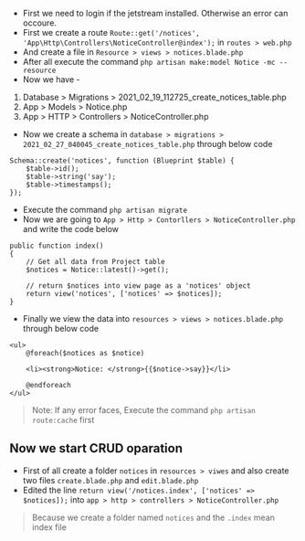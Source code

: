 - First we need to login if the jetstream installed. Otherwise an error can occoure.
- First we create a route `Route::get('/notices', 'App\Http\Controllers\NoticeController@index');` in `routes > web.php`
- And create a file in `Resource > views > notices.blade.php`
- After all execute the command `php artisan make:model Notice -mc --resource`
- Now we have -
1. Database > Migrations > 2021_02_19_112725_create_notices_table.php
2. App > Models > Notice.php
3. App > HTTP > Controllers > NoticeController.php
- Now we create a schema in `database > migrations > 2021_02_27_040045_create_notices_table.php` through below code
```
Schema::create('notices', function (Blueprint $table) {
    $table->id();
    $table->string('say');
    $table->timestamps();
});
```
- Execute the command `php artisan migrate`
- Now we are going to `App > Http > Contorllers > NoticeController.php` and write the code below
```
public function index()
{
    // Get all data from Project table
    $notices = Notice::latest()->get();

    // return $notices into view page as a 'notices' object
    return view('notices', ['notices' => $notices]);
}
```
- Finally we view the data into `resources > views > notices.blade.php` through below code
```
<ul>
    @foreach($notices as $notice)

    <li><strong>Notice: </strong>{{$notice->say}}</li>

    @endforeach
</ul>
```
> Note: If any error faces, Execute the command `php artisan route:cache` first


## Now we start CRUD oparation
- First of all create a folder `notices` in `resources > viwes` and also create two files `create.blade.php` and `edit.blade.php`
- Edited the line `return view('/notices.index', ['notices' => $notices]);` into `app > http > controllers > NoticeController.php`
> Because we create a folder named `notices` and the `.index` mean index file
